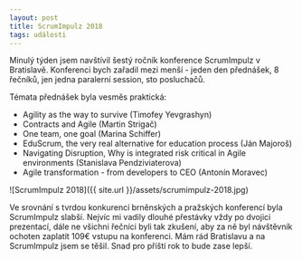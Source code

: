 ```yaml
---
layout: post
title: ScrumImpulz 2018
tags: události
---
```


Minulý týden jsem navštívil šestý ročník konference ScrumImpulz v Bratislavě.
Konferenci bych zařadil mezi menší - jeden den přednášek, 8 řečníků,
jen jedna paralerní session, sto posluchačů.

Témata přednášek byla vesměs praktická:

- Agility as the way to survive (Timofey Yevgrashyn)
- Contracts and Agile (Martin Strigač)
- One team, one goal (Marina Schiffer)
- EduScrum, the very real alternative for education process (Ján Majoroš)
- Navigating Disruption, Why is integrated risk critical in Agile environments (Stanislava Pendziviaterova)
- Agile transformation - from developers to CEO (Antonín Moravec)

![ScrumImpulz 2018]({{ site.url }}/assets/scrumimpulz-2018.jpg)

Ve srovnání s tvrdou konkurencí brněnských a pražských konferencí byla ScrumImpulz slabší.
Nejvíc mi vadily dlouhé přestávky vždy po dvojici prezentací, dále ne všichni řečníci byli
tak zkušení, aby za ně byl návštěvník ochoten zaplatit 109€ vstupu na konferenci.
Mám rád Bratislavu a na ScrumImpulz jsem se těšil. Snad pro příští rok to bude zase lepší.
